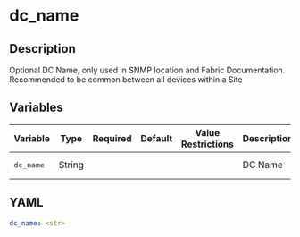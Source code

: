 # dc_name

## Description

Optional DC Name, only used in SNMP location and Fabric Documentation.<br>Recommended to be common between all devices within a Site<br>

## Variables

| Variable | Type | Required | Default | Value Restrictions | Description |
| -------- | ---- | -------- | ------- | ------------------ | ----------- |
| <pre>dc_name | String |  |  |  | DC Name |

## YAML

```yaml
dc_name: <str>
```